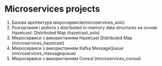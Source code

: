 # Microservices projects

1. Базова архітектура мікросервисів(microservices_solo)
2. Розгортання і робота з distributed in-memory data structures на основі Hazelcast:
Distributed Map (hazelcast_solo)
3. Мікросервиси з використанням Hazelcast Distributed Map (microservices_hazelcast)
4. Мікросервиси з використанням Kafka MessageQueue (microservices_messagequeue)
5. Мікросервиси з використанням Consul (microservices_consul)
